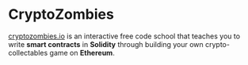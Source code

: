 # CryptoZombies

[cryptozombies.io](https://cryptozombies.io/) is an interactive free code school that teaches you to write **smart contracts** in **Solidity** through building your own crypto-collectables game on **Ethereum**.
